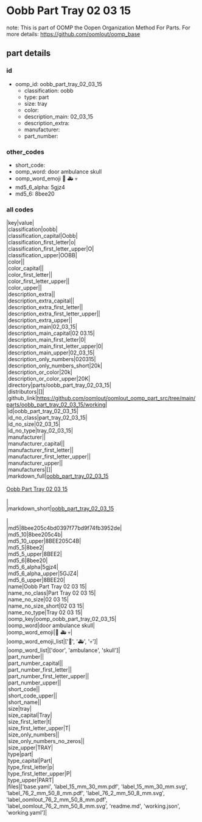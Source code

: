 # Oobb Part Tray 02 03 15  

note: This is part of OOMP the Oopen Organization Method For Parts. For more details: https://github.com/oomlout/oomp_base

##  part details





### id
* oomp_id: oobb_part_tray_02_03_15
  * classification: oobb
  * type: part
  * size: tray
  * color: 
  * description_main: 02_03_15
  * description_extra: 
  * manufacturer: 
  * part_number: 

### other_codes
* short_code: 
* oomp_word: door ambulance skull
* oomp_word_emoji :door: :ambulance: :skull:
* md5_6_alpha: 5gjz4
* md5_6: 8bee20

### all codes 
|key|value|  
|classification|oobb|  
|classification_capital|Oobb|  
|classification_first_letter|o|  
|classification_first_letter_upper|O|  
|classification_upper|OOBB|  
|color||  
|color_capital||  
|color_first_letter||  
|color_first_letter_upper||  
|color_upper||  
|description_extra||  
|description_extra_capital||  
|description_extra_first_letter||  
|description_extra_first_letter_upper||  
|description_extra_upper||  
|description_main|02_03_15|  
|description_main_capital|02 03.15|  
|description_main_first_letter|0|  
|description_main_first_letter_upper|0|  
|description_main_upper|02_03_15|  
|description_only_numbers|020315|  
|description_only_numbers_short|20k|  
|description_or_color|20k|  
|description_or_color_upper|20K|  
|directory|parts/oobb_part_tray_02_03_15|  
|distributors|[]|  
|github_link|https://github.com/oomlout/oomlout_oomp_part_src/tree/main/parts/oobb_part_tray_02_03_15/working|  
|id|oobb_part_tray_02_03_15|  
|id_no_class|part_tray_02_03_15|  
|id_no_size|02_03_15|  
|id_no_type|tray_02_03_15|  
|manufacturer||  
|manufacturer_capital||  
|manufacturer_first_letter||  
|manufacturer_first_letter_upper||  
|manufacturer_upper||  
|manufacturers|[]|  
|markdown_full|[oobb_part_tray_02_03_15](https://github.com/oomlout/oomlout_oomp_part_src/tree/main/parts/oobb_part_tray_02_03_15/working)<br>[](https://github.com/oomlout/oomlout_oomp_part_src/tree/main/parts/oobb_part_tray_02_03_15/working)<br>[Oobb Part Tray 02 03 15](https://github.com/oomlout/oomlout_oomp_part_src/tree/main/parts/oobb_part_tray_02_03_15/working)<br><br>|  
|markdown_short|[oobb_part_tray_02_03_15](https://github.com/oomlout/oomlout_oomp_part_src/tree/main/parts/oobb_part_tray_02_03_15/working)<br><br>|  
|md5|8bee205c4bd0397f77bd9f74fb3952de|  
|md5_10|8bee205c4b|  
|md5_10_upper|8BEE205C4B|  
|md5_5|8bee2|  
|md5_5_upper|8BEE2|  
|md5_6|8bee20|  
|md5_6_alpha|5gjz4|  
|md5_6_alpha_upper|5GJZ4|  
|md5_6_upper|8BEE20|  
|name|Oobb Part Tray 02 03 15|  
|name_no_class|Part Tray 02 03 15|  
|name_no_size|02 03 15|  
|name_no_size_short|02 03 15|  
|name_no_type|Tray 02 03 15|  
|oomp_key|oomp_oobb_part_tray_02_03_15|  
|oomp_word|door ambulance skull|  
|oomp_word_emoji|:door: :ambulance: :skull:|  
|oomp_word_emoji_list|[':door:', ':ambulance:', ':skull:']|  
|oomp_word_list|['door', 'ambulance', 'skull']|  
|part_number||  
|part_number_capital||  
|part_number_first_letter||  
|part_number_first_letter_upper||  
|part_number_upper||  
|short_code||  
|short_code_upper||  
|short_name||  
|size|tray|  
|size_capital|Tray|  
|size_first_letter|t|  
|size_first_letter_upper|T|  
|size_only_numbers||  
|size_only_numbers_no_zeros||  
|size_upper|TRAY|  
|type|part|  
|type_capital|Part|  
|type_first_letter|p|  
|type_first_letter_upper|P|  
|type_upper|PART|  
|files|['base.yaml', 'label_15_mm_30_mm.pdf', 'label_15_mm_30_mm.svg', 'label_76_2_mm_50_8_mm.pdf', 'label_76_2_mm_50_8_mm.svg', 'label_oomlout_76_2_mm_50_8_mm.pdf', 'label_oomlout_76_2_mm_50_8_mm.svg', 'readme.md', 'working.json', 'working.yaml']|  
